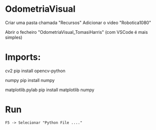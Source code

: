 # OdometriaVisual

Criar uma pasta chamada "Recursos"
Adicionar o video "Robotica1080"

Abrir o fecheiro "OdometriaVisual_TomasiHarris" (com VSCode é mais simples)

# Imports:
cv2
    pip install opencv-python

numpy
    pip install numpy

matplotlib.pylab
    pip install matplotlib numpy

# Run
    F5 -> Selecionar "Python File ...."
    
